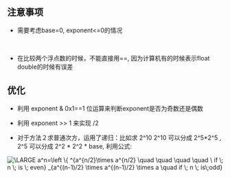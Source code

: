 ## 注意事项

- 需要考虑base=0, exponent<=0的情况
<br>

- 在比较两个浮点数的时候，不能直接用==, 因为计算机有的时候表示float double的时候有误差




## 优化

- 利用 exponent & 0x1==1 位运算来判断exponent是否为奇数还是偶数
- 利用 exponent >> 1 来实现 /2

- 对于方法２求普通次方，运用了递归：比如求 2^10
2^10 可以分成 2^5*2^5 ,  2^5 可以分成 2^2 * 2^2 * base, 利用公式:

<img src="https://latex.codecogs.com/gif.latex?\LARGE&space;a^n=\left&space;\{&space;^{a^{n/2}\times&space;a^{n/2}&space;\quad&space;\quad&space;\quad&space;\quad&space;\&space;if&space;\;&space;n&space;\;&space;is&space;\;&space;even}&space;_{a^{(n-1)/2}&space;\times&space;a^{(n-1)/2}&space;\times&space;a&space;\quad&space;if&space;\;&space;n&space;\;&space;is\;odd}" title="\LARGE a^n=\left \{ ^{a^{n/2}\times a^{n/2} \quad \quad \quad \quad \ if \; n \; is \; even} _{a^{(n-1)/2} \times a^{(n-1)/2} \times a \quad if \; n \; is\;odd}" />


